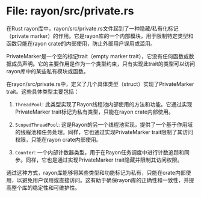 # File: rayon/src/private.rs

在Rust rayon库中，rayon/src/private.rs文件起到了一种隐藏/私有化标记（private marker）的作用。它是rayon库的一个内部模块，用于限制特定类型和函数只能在rayon crate的内部使用，防止外部用户误用或滥用。

PrivateMarker是一个空的标记trait（empty marker trait），它没有任何函数或数据成员声明。它的主要作用是作为一个类型约束，只有实现此trait的类型可以访问rayon库中的某些私有模块或函数。

在rayon/src/private.rs中，定义了几个具体类型（struct）实现了PrivateMarker trait。这些具体类型主要包括：

1. `ThreadPool`: 此类型实现了Rayon线程池内部使用的方法和功能。它通过实现PrivateMarker trait标记为私有类型，只能在rayon crate内部使用。

2. `ScopedThreadPool`: 这是Rayon的另一个线程池实现，提供了一个基于作用域的线程池和任务处理。同样，它也通过实现PrivateMarker trait限制了其访问权限，只能在rayon crate内部使用。

3. `Counter`: 一个内部计数器类型，用于在Rayon任务调度中进行计数追踪和同步。同样，它也是通过实现PrivateMarker trait隐藏并限制其访问权限。

通过这种方式，rayon库能够将某些类型和功能标记为私有，只能在crate内部使用，以避免用户误用或直接访问。这有助于确保rayon库的正确性和一致性，并提高整个库的稳定性和可维护性。

